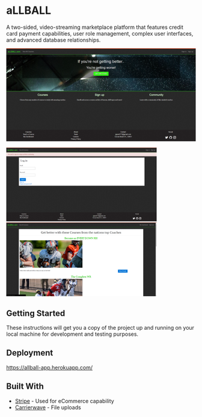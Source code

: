 # aLLBALL

A two-sided, video-streaming marketplace platform that features credit card payment capabilities, user role management, complex user interfaces, and advanced database relationships.

<img src="images/index.PNG">

<img src="images/auth.PNG" width="400"> <img src="images/courses.PNG" width="400">

## Getting Started

These instructions will get you a copy of the project up and running on your local machine for development and testing purposes.

## Deployment

https://allball-app.herokuapp.com/

## Built With

* [Stripe](https://stripe.com/docs) - Used for eCommerce capability
* [Carrierwave](https://github.com/carrierwaveuploader/carrierwave) - File uploads
